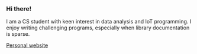 ### Hi there!

I am a CS student with keen interest in data analysis and IoT programming. I enjoy writing challenging programs, especially when
library documentation is sparse.

[Personal website](https://lalitshankarchowdhury.github.io/)
